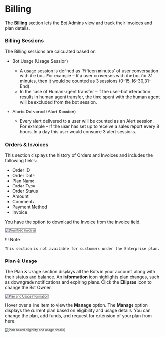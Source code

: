 # Billing

The **Billing** section lets the Bot Admins view and track their Invoices and plan details.

### Billing Sessions

The Billing sessions are calculated based on

* Bot Usage (Usage Session)
    * A usage session is defined as ‘Fifteen minutes’ of user conversation with the bot. For example – If a user converses with the bot for 31 minutes, then it would be counted as 3 sessions (0-15, 16-30,31-End).
    * In the case of Human-agent transfer – If the user-bot interaction results in human agent transfer, the time spent with the human agent will be excluded from the bot session.

* Alerts Delivered (Alert Session)
    * Every alert delivered to a user will be counted as an Alert session. For example – If the user has set up to receive a sales report every 8 hours. In a day this user would consume 3 alert sessions.


### Orders & Invoices

This section displays the history of Orders and Invoices and includes the following fields:

* Order ID
* Order Date
* Plan Name
* Order Type
* Order Status
* Amount
* Comments
* Payment Method
* Invoice

You have the option to download the Invoice from the invoice field.

<img src="../images/billing-img1.png" alt="Download invoices" title="Download invoices" style="border: 1px solid gray;zoom:70%;"/>

!!! Note

    This section is not available for customers under the Enterprise plan.

### Plan & Usage

The Plan & Usage section displays all the Bots in your account, along with their status and balance.
An **information** icon highlights plan changes, such as downgrade notifications and expiring plans.
Click the **Ellipses** icon to change the Bot Owner.

<img src="../images/billing-img2.png" alt="Plan and Usage information" title="Plan and Usage information" style="border: 1px solid gray;zoom:70%;"/>

Hover over a line item to view the **Manage** option.
The **Manage** option displays the current plan based on eligibility and usage details. You can change the plan, add funds, and request for extension of your plan from here.

<img src="../images/billing-img3.png" alt="Plan based eligibility and usage details" title="Plan based eligibility and usage details" style="border: 1px solid gray;zoom:70%;"/>
